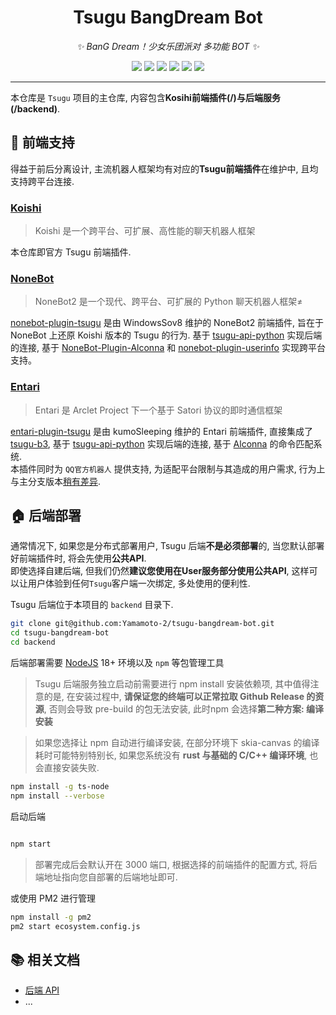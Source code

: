 


<h1 align="center">Tsugu BangDream Bot</h1>

<div align="center">

*✨ BanG Dream！少女乐团派对 多功能 BOT ✨*


[![](https://img.shields.io/npm/dt/koishi-plugin-tsugu-bangdream-bot?style=flat-square)](https://www.npmjs.com/package/koishi-plugin-tsugu-bangdream-bot)
[![](https://img.shields.io/npm/v/koishi-plugin-tsugu-bangdream-bot?logo=npm&style=flat-square)](https://www.npmjs.org/package/node-telegram-bot-api)
[![](https://img.shields.io/badge/📦%20data-bestdori-blue)](https://bestdori.com/) 
[![](https://img.shields.io/badge/📦%20data-bandoristation-yellowgreen)](https://bandoristation.com/) 
[![](https://img.shields.io/badge/💬%20chat-QQ%20Group-blue)](https://qm.qq.com/q/pMXaWVefzG)
[![](https://img.shields.io/badge/🤖%20bot-QQ%20Bot-pink)](https://qun.qq.com/qunpro/robot/qunshare?robot_uin=3889000770&robot_appid=102076262&biz_type=0)
</div>



---



本仓库是 `Tsugu` 项目的主仓库, 内容包含**Kosihi前端插件(/)**与**后端服务(/backend)**.

## 🚪 前端支持
得益于前后分离设计, 主流机器人框架均有对应的**Tsugu前端插件**在维护中, 且均支持跨平台连接.

### **[Koishi](https://koishi.chat/zh-CN/)**
> Koishi 是一个跨平台、可扩展、高性能的聊天机器人框架

本仓库即官方 Tsugu 前端插件.


### **[NoneBot](https://nonebot.dev/)** 
> NoneBot2 是一个现代、跨平台、可扩展的 Python 聊天机器人框架≠

[nonebot-plugin-tsugu](https://github.com/WindowsSov8forUs/nonebot-plugin-tsugu-bangdream-bot) 是由 WindowsSov8 维护的 NoneBot2 前端插件, 旨在于 NoneBot 上还原 Koishi 版本的 Tsugu 的行为.
基于 [tsugu-api-python](https://github.com/WindowsSov8forUs/tsugu-api-python) 实现后端的连接, 基于 [NoneBot-Plugin-Alconna](https://github.com/nonebot/plugin-alconna) 和 [nonebot-plugin-userinfo](https://github.com/noneplugin/nonebot-plugin-userinfo) 实现跨平台支持。

### **[Entari](https://arclet.top/tutorial/entari/)**
> Entari 是 Arclet Project 下一个基于 Satori 协议的即时通信框架

[entari-plugin-tsugu](https://github.com/kumoSleeping/entari-plugin-tsugu) 是由 kumoSleeping 维护的 Entari 前端插件, 直接集成了 [tsugu-b3](https://github.com/kumoSleeping/tsugu-b3), 基于 [tsugu-api-python](https://github.com/WindowsSov8forUs/tsugu-api-python) 实现后端的连接, 基于 [Alconna](https://arclet.top/tutorial/alconna/v1.html) 的命令匹配系统.  
本插件同时为 `QQ官方机器人` 提供支持, 为适配平台限制与其造成的用户需求, 行为上与主分支版本[稍有差异](https://github.com/kumoSleeping/tsugu-b3/blob/main/README.md#-feat).
## 🏠 后端部署


通常情况下, 如果您是分布式部署用户, Tsugu 后端**不是必须部署**的, 当您默认部署好前端插件时, 将会先使用**公共API**.  
即使选择自建后端, 但我们仍然**建议您使用在User服务部分使用公共API**, 这样可以让用户体验到任何`Tsugu`客户端一次绑定, 多处使用的便利性.  

Tsugu 后端位于本项目的 `backend` 目录下.

```bash
git clone git@github.com:Yamamoto-2/tsugu-bangdream-bot.git
cd tsugu-bangdream-bot
cd backend
```
后端部署需要 [NodeJS](https://img.shields.io/badge/nodejs官网-18.16.0+-green?style=flat-square) 18+ 环境以及 `npm` 等包管理工具

> Tsugu 后端服务独立启动前需要进行 npm install 安装依赖项, 其中值得注意的是, 在安装过程中, **请保证您的终端可以正常拉取 Github Release 的资源**, 否则会导致 pre-build 的包无法安装, 此时npm 会选择**第二种方案: 编译安装**

>如果您选择让 npm 自动进行编译安装, 在部分环境下 skia-canvas 的编译耗时可能特别特别长, 如果您系统没有 **rust 与基础的 C/C++ 编译环境**, 也会直接安装失败.
```bash
npm install -g ts-node
npm install --verbose
```

启动后端
```bash

npm start
```
> 部署完成后会默认开在 3000 端口, 根据选择的前端插件的配置方式, 将后端地址指向您自部署的后端地址即可.

或使用 PM2 进行管理
```bash
npm install -g pm2
pm2 start ecosystem.config.js
```

## 📚 相关文档

- [后端 API](https://github.com/Yamamoto-2/tsugu-bangdream-bot/blob/master/docs/api.md)
- ...


